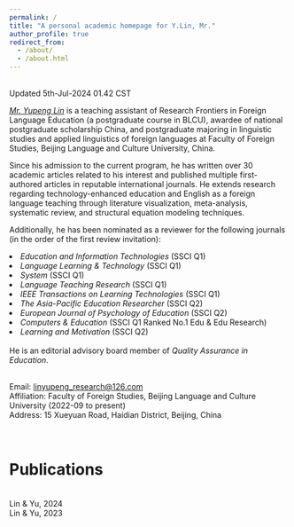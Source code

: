 ```yaml
---
permalink: /
title: "A personal academic homepage for Y.Lin, Mr."
author_profile: true
redirect_from: 
  - /about/
  - /about.html
---
```


<br>Updated 5th-Jul-2024 01.42 CST</br>

<em>[Mr. Yupeng Lin](https://orcid.org/0000-0002-3182-2459) </em> is a teaching assistant of Research Frontiers in Foreign Language Education (a postgraduate course in BLCU), awardee of national postgraduate scholarship China, and postgraduate majoring in linguistic studies and applied linguistics of foreign languages at Faculty of Foreign Studies, Beijing Language and Culture University, China.

Since his admission to the current program, he has written over 30 academic articles related to his interest and published multiple first-authored articles in reputable international journals. He extends research regarding technology-enhanced education and English as a foreign language teaching through literature visualization, meta-analysis, systematic review, and structural equation modeling techniques.

Additionally, he has been nominated as a reviewer for the following journals (in the order of the first review invitation):
<li><em>Education and Information Technologies </em>(SSCI Q1)
<li><em>Language Learning & Technology </em>(SSCI Q1)
<li><em>System</em> (SSCI Q1)
<li><em>Language Teaching Research </em>(SSCI Q1)
<li><em>IEEE Transactions on Learning Technologies </em>(SSCI Q1)
<li><em>The Asia-Pacific Education Researcher </em>(SSCI Q2)
<li><em>European Journal of Psychology of Education </em>(SSCI Q2)
<li><em>Computers & Education </em>(SSCI Q1 Ranked No.1 Edu & Edu Research)
<li><em>Learning and Motivation </em>(SSCI Q2)
<br>
<br>He is an editorial advisory board member of <em>Quality Assurance in Education</em>.

<br>Email: linyupeng_research@126.com
<br>Affiliation: Faculty of Foreign Studies, Beijing Language and Culture University (2022-09 to present)
<br>Address: 15 Xueyuan Road, Haidian District, Beijing, China

<br>Publications</br>
======
<br>Lin & Yu, 2024
<br>Lin & Yu, 2023</br>




